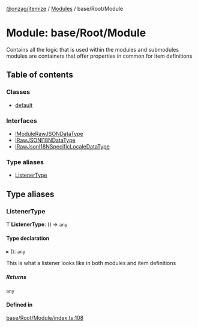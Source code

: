 [@onzag/itemize](../README.md) / [Modules](../modules.md) / base/Root/Module

# Module: base/Root/Module

Contains all the logic that is used within the modules and submodules
modules are containers that offer properties in common for item definitions

## Table of contents

### Classes

- [default](../classes/base_Root_Module.default.md)

### Interfaces

- [IModuleRawJSONDataType](../interfaces/base_Root_Module.IModuleRawJSONDataType.md)
- [IRawJSONI18NDataType](../interfaces/base_Root_Module.IRawJSONI18NDataType.md)
- [IRawJsonI18NSpecificLocaleDataType](../interfaces/base_Root_Module.IRawJsonI18NSpecificLocaleDataType.md)

### Type aliases

- [ListenerType](base_Root_Module.md#listenertype)

## Type aliases

### ListenerType

Ƭ **ListenerType**: () => `any`

#### Type declaration

▸ (): `any`

This is what a listener looks like in both modules
and item definitions

##### Returns

`any`

#### Defined in

[base/Root/Module/index.ts:108](https://github.com/onzag/itemize/blob/a24376ed/base/Root/Module/index.ts#L108)
